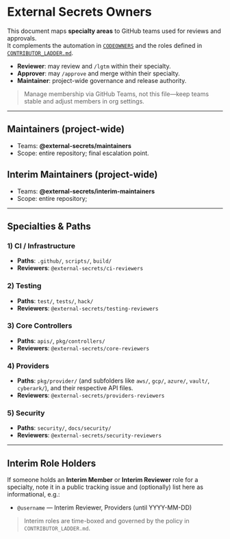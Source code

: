 # External Secrets Owners

This document maps **specialty areas** to GitHub teams used for reviews and approvals.  
It complements the automation in [`CODEOWNERS`](./CODEOWNERS) and the roles defined in
[`CONTRIBUTOR_LADDER.md`](./CONTRIBUTOR_LADDER.md).

- **Reviewer**: may review and `/lgtm` within their specialty.
- **Approver**: may `/approve` and merge within their specialty.
- **Maintainer**: project-wide governance and release authority.

> Manage membership via GitHub Teams, not this file—keep teams stable and adjust members in org settings.

---

## Maintainers (project-wide)
- Teams: **@external-secrets/maintainers**
- Scope: entire repository; final escalation point.

## Interim Maintainers (project-wide)
- Teams: **@external-secrets/interim-maintainers**
- Scope: entire repository;

---

## Specialties & Paths

### 1) CI / Infrastructure
- **Paths**: `.github/`, `scripts/`, `build/`
- **Reviewers**: `@external-secrets/ci-reviewers`

### 2) Testing
- **Paths**: `test/`, `tests/`, `hack/`
- **Reviewers**: `@external-secrets/testing-reviewers`

### 3) Core Controllers
- **Paths**: `apis/`, `pkg/controllers/`
- **Reviewers**: `@external-secrets/core-reviewers`

### 4) Providers
- **Paths**: `pkg/provider/` (and subfolders like `aws/`, `gcp/`, `azure/`, `vault/`, `cyberark/`), and their respective API files.
- **Reviewers**: `@external-secrets/providers-reviewers`

### 5) Security
- **Paths**: `security/`, `docs/security/`
- **Reviewers**: `@external-secrets/security-reviewers`

---

## Interim Role Holders
If someone holds an **Interim Member** or **Interim Reviewer** role for a specialty, note it in a public tracking issue and (optionally) list here as informational, e.g.:
- `@username` — Interim Reviewer, Providers (until YYYY-MM-DD)

> Interim roles are time-boxed and governed by the policy in `CONTRIBUTOR_LADDER.md`.
